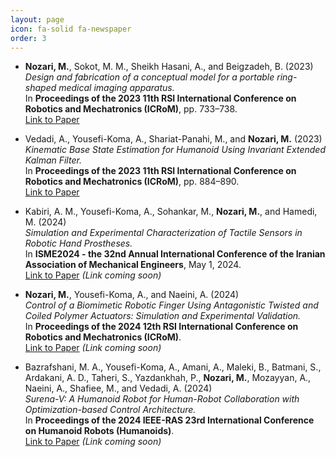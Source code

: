 ```yaml
---
layout: page
icon: fa-solid fa-newspaper
order: 3
---
```

- **Nozari, M.**, Sokot, M. M., Sheikh Hasani, A., and Beigzadeh, B. (2023)  
  *Design and fabrication of a conceptual model for a portable ring-shaped medical imaging apparatus.*  
  In **Proceedings of the 2023 11th RSI International Conference on Robotics and Mechatronics (ICRoM)**, pp. 733–738.  
  [Link to Paper](https://doi.org/10.1109/icrom60803.2023.10412369)

- Vedadi, A., Yousefi-Koma, A., Shariat-Panahi, M., and **Nozari, M.** (2023)  
  *Kinematic Base State Estimation for Humanoid Using Invariant Extended Kalman Filter.*  
  In **Proceedings of the 2023 11th RSI International Conference on Robotics and Mechatronics (ICRoM)**, pp. 884–890.  
  [Link to Paper](https://doi.org/10.1109/icrom60803.2023.10412469)

- Kabiri, A. M., Yousefi-Koma, A., Sohankar, M., **Nozari, M.**, and Hamedi, M. (2024)  
  *Simulation and Experimental Characterization of Tactile Sensors in Robotic Hand Prostheses.*  
  In **ISME2024 - the 32nd Annual International Conference of the Iranian Association of Mechanical Engineers**, May 1, 2024.  
  [Link to Paper](#) *(Link coming soon)*

- **Nozari, M.**, Yousefi-Koma, A., and Naeini, A. (2024)  
  *Control of a Biomimetic Robotic Finger Using Antagonistic Twisted and Coiled Polymer Actuators: Simulation and Experimental Validation.*  
  In **Proceedings of the 2024 12th RSI International Conference on Robotics and Mechatronics (ICRoM)**.  
  [Link to Paper](#) *(Link coming soon)*

- Bazrafshani, M. A., Yousefi-Koma, A., Amani, A., Maleki, B., Batmani, S., Ardakani, A. D., Taheri, S., Yazdankhah, P., **Nozari, M.**, Mozayyan, A., Naeini, A., Shafiee, M., and Vedadi, A. (2024)  
  *Surena-V: A Humanoid Robot for Human-Robot Collaboration with Optimization-based Control Architecture.*  
  In **Proceedings of the 2024 IEEE-RAS 23rd International Conference on Humanoid Robots (Humanoids)**.  
  [Link to Paper](#) *(Link coming soon)*